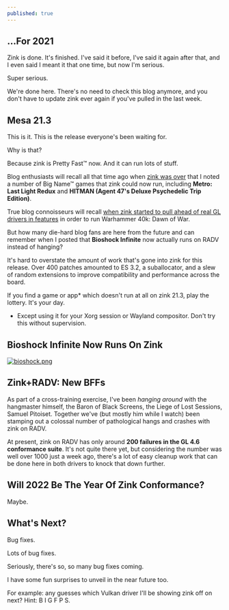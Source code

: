 ```yaml
---
published: true
---
```

## ...For 2021

Zink is done. It's finished. I've said it before, I've said it again after that, and I even said I meant it that one time, but now I'm serious.

Super serious.

We're done here. There's no need to check this blog anymore, and you don't have to update zink ever again if you've pulled in the last week.

## Mesa 21.3
This is it. This is the release everyone's been waiting for.

Why is that?

Because zink is Pretty Fast™ now. And it can run lots of stuff.

Blog enthusiasts will recall all that time ago when [zink was over]({{site.url}}/zink-is-over) that I noted a number of Big Name™ games that zink could now run, including **Metro: Last Light Redux** and **HITMAN (Agent 47's Deluxe Psychedelic Trip Edition)**.

True blog connoisseurs will recall [when zink started to pull ahead of real GL drivers in features]({{site.url}}/a-brief-respite) in order to run Warhammer 40k: Dawn of War.

But how many die-hard blog fans are here from the future and can remember when I posted that **Bioshock Infinite** now actually runs on RADV instead of hanging?

It's hard to overstate the amount of work that's gone into zink for this release. Over 400 patches amounted to ES 3.2, a suballocator, and a slew of random extensions to improve compatibility and performance across the board.

If you find a game or app* which doesn't run at all on zink 21.3, play the lottery. It's your day.

* Except using it for your Xorg session or Wayland compositor. Don't try this without supervision.

## Bioshock Infinite Now Runs On Zink

[![bioshock.png]({{site.url}}/assets/bioshock.png)]({{site.url}}/assets/bioshock.png)

## Zink+RADV: New BFFs

As part of a cross-training exercise, I've been *hanging around* with the hangmaster himself, the Baron of Black Screens, the Liege of Lost Sessions, Samuel Pitoiset. Together we've (but mostly him while I watch) been stamping out a colossal number of pathological hangs and crashes with zink on RADV.

At present, zink on RADV has only around **200 failures in the GL 4.6 conformance suite**. It's not quite there yet, but considering the number was well over 1000 just a week ago, there's a lot of easy cleanup work that can be done here in both drivers to knock that down further.

## Will 2022 Be The Year Of Zink Conformance?
Maybe.

## What's Next?
Bug fixes.

Lots of bug fixes.

Seriously, there's so, so many bug fixes coming.

I have some fun surprises to unveil in the near future too.

For example: any guesses which Vulkan driver I'll be showing zink off on next? Hint: B I G F P S.
